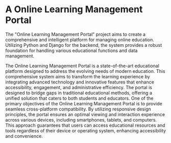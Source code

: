 # A Online Learning Management Portal
The "Online Learning Management Portal" project aims to create a comprehensive and intelligent platform for managing online education. Utilizing Python and Django for the backend, the system provides a robust foundation for handling various educational functions and data management. <br>

The Online Learning Management Portal is a state-of-the-art educational platform designed to address the evolving needs of modern education. This comprehensive system aims to transform the learning experience by integrating advanced technology and innovative features that enhance accessibility, engagement, and administrative efficiency. The portal is designed to bridge gaps in traditional educational methods, offering a unified solution that caters to both students and educators.
One of the primary objectives of the Online Learning Management Portal is to provide seamless cross-platform compatibility. By utilizing responsive design principles, the portal ensures an optimal viewing and interaction experience across various devices, including smartphones, tablets, and computers. This approach guarantees that users can access educational resources and tools regardless of their device or operating system, enhancing accessibility and convenience.

